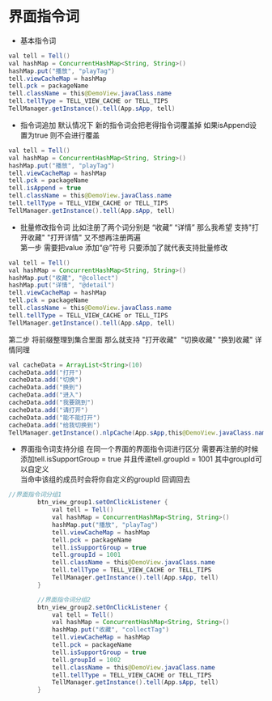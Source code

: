 # 界面指令词

- 基本指令词
```java
val tell = Tell()
val hashMap = ConcurrentHashMap<String, String>()
hashMap.put("播放", "playTag")
tell.viewCacheMap = hashMap
tell.pck = packageName
tell.className = this@DemoView.javaClass.name
tell.tellType = TELL_VIEW_CACHE or TELL_TIPS
TellManager.getInstance().tell(App.sApp, tell)
```
- 指令词追加
默认情况下 新的指令词会把老得指令词覆盖掉
如果isAppend设置为true 则不会进行覆盖
```java
val tell = Tell()
val hashMap = ConcurrentHashMap<String, String>()
hashMap.put("播放", "playTag")
tell.viewCacheMap = hashMap
tell.pck = packageName
tell.isAppend = true
tell.className = this@DemoView.javaClass.name
tell.tellType = TELL_VIEW_CACHE or TELL_TIPS
TellManager.getInstance().tell(App.sApp, tell)
```
- 批量修改指令词
比如注册了两个词分别是 “收藏” “详情” 那么我希望 支持"打开收藏" "打开详情" 又不想再注册两遍<br>
第一步 需要把value 添加“@”符号 只要添加了就代表支持批量修改<br>
```java
val tell = Tell()
val hashMap = ConcurrentHashMap<String, String>()
hashMap.put("收藏", "@collect")
hashMap.put("详情", "@detail")
tell.viewCacheMap = hashMap
tell.pck = packageName
tell.className = this@DemoView.javaClass.name
tell.tellType = TELL_VIEW_CACHE or TELL_TIPS
TellManager.getInstance().tell(App.sApp, tell)
```
第二步 将前缀整理到集合里面 那么就支持 "打开收藏"  "切换收藏" "换到收藏" 详情同理<br>
```java
val cacheData = ArrayList<String>(10)
cacheData.add("打开")
cacheData.add("切换")
cacheData.add("换到")
cacheData.add("进入")
cacheData.add("我要跳到")
cacheData.add("请打开")
cacheData.add("能不能打开")
cacheData.add("给我切换到")
TellManager.getInstance().nlpCache(App.sApp,this@DemoView.javaClass.name,cacheData)
```
- 界面指令词支持分组
在同一个界面的界面指令词进行区分 需要再注册的时候 添加tell.isSupportGroup = true 并且传递tell.groupId = 1001 其中groupId可以自定义<br>
当命中该组的成员时会将你自定义的groupId 回调回去
```java
//界面指令词分组1
        btn_view_group1.setOnClickListener {
            val tell = Tell()
            val hashMap = ConcurrentHashMap<String, String>()
            hashMap.put("播放", "playTag")
            tell.viewCacheMap = hashMap
            tell.pck = packageName
            tell.isSupportGroup = true
            tell.groupId = 1001
            tell.className = this@DemoView.javaClass.name
            tell.tellType = TELL_VIEW_CACHE or TELL_TIPS
            TellManager.getInstance().tell(App.sApp, tell)
        }

        //界面指令词分组2
        btn_view_group2.setOnClickListener {
            val tell = Tell()
            val hashMap = ConcurrentHashMap<String, String>()
            hashMap.put("收藏", "collectTag")
            tell.viewCacheMap = hashMap
            tell.pck = packageName
            tell.isSupportGroup = true
            tell.groupId = 1002
            tell.className = this@DemoView.javaClass.name
            tell.tellType = TELL_VIEW_CACHE or TELL_TIPS
            TellManager.getInstance().tell(App.sApp, tell)
        }
```


